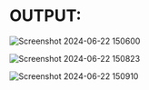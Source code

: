 # OUTPUT: 

![Screenshot 2024-06-22 150600](https://github.com/RohitRawat2001/Shooting_Game/assets/89390966/47059129-76ed-4b1a-9e12-3d93b3a6b238)

![Screenshot 2024-06-22 150823](https://github.com/RohitRawat2001/Shooting_Game/assets/89390966/d8df7c31-d453-40ca-9a34-384a0e8cdf42)


![Screenshot 2024-06-22 150910](https://github.com/RohitRawat2001/Shooting_Game/assets/89390966/08659544-d1c7-4784-a44f-92adf3bf12e8)
